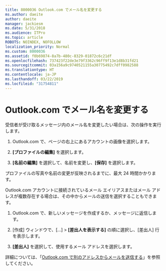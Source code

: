 ```yaml
---
title: 8000036 Outlook.com でメール名を変更する
ms.author: daeite
author: daeite
manager: jackiesm
ms.date: 5/31/2018
ms.audience: ITPro
ms.topic: article
ROBOTS: NOINDEX, NOFOLLOW
localization_priority: Normal
ms.custom: 8000036
ms.assetid: f0b69874-8a7b-480c-8329-01872c6c21df
ms.openlocfilehash: 737423f22de3e79f3362c96ff9f13e1d8b31fd21
ms.sourcegitcommit: 03a156a9c9740521155a30775492c7dff0982588
ms.translationtype: HT
ms.contentlocale: ja-JP
ms.lasthandoff: 03/22/2019
ms.locfileid: "31754811"
---
```

# <a name="change-your-email-name-in-outlookcom"></a>Outlook.com でメール名を変更する

受信者が受け取るメッセージ内のメール名を変更したい場合は、次の操作を実行します。
  
1. Outlook.com で、ページの右上にあるアカウントの画像を選択します。
    
2. **[プロファイルの編集]** を選択します。 
    
3. **[名前の編集]** を選択して、名前を変更し、**[保存]** を選択します。 
    
プロファイルの写真や名前の変更が反映されるまでに、最大 24 時間かかります。
  
Outlook.com アカウントに接続されているメール エイリアスまたはメール アドレスが複数存在する場合は、その中からメールの送信を選択することもできます。
  
1. Outlook.com で、新しいメッセージを作成するか、メッセージに返信します。
    
2. [作成] ウィンドウで、[...] \> **[差出人を表示する]** の順に選択し、[差出人] 行を表示します。 
    
3. **[差出人]** を選択して、使用するメール アドレスを選択します。 
    
詳細については、「[Outlook.com で別のアドレスからメールを送信する](https://go.microsoft.com/fwlink/p/?linkid=2001701&amp;clcid=0x409)」を参照してください。
  

